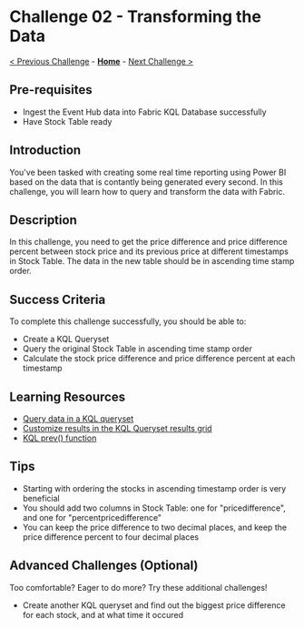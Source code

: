# Challenge 02 - Transforming the Data

[< Previous Challenge](./Challenge-01.md) - **[Home](../README.md)** - [Next Challenge >](./Challenge-03.md)


## Pre-requisites

* Ingest the Event Hub data into Fabric KQL Database successfully
* Have Stock Table ready

## Introduction

You've been tasked with creating some real time reporting using Power BI based on the data that is contantly being generated every second. In this challenge, you will learn how to query and transform the data with Fabric. 

## Description
In this challenge, you need to get the price difference and price difference percent between stock price and its previous price at different timestamps in Stock Table. The data in the new table should be in ascending time stamp order.


## Success Criteria

To complete this challenge successfully, you should be able to:
- Create a KQL Queryset
- Query the original Stock Table in ascending time stamp order
- Calculate the stock price difference and price difference percent at each timestamp

## Learning Resources

- [Query data in a KQL queryset](https://learn.microsoft.com/en-us/fabric/real-time-analytics/kusto-query-set)
- [Customize results in the KQL Queryset results grid](https://learn.microsoft.com/en-us/fabric/real-time-analytics/customize-results)
- [KQL prev() function](https://learn.microsoft.com/en-us/azure/data-explorer/kusto/query/prevfunction)


## Tips

- Starting with ordering the stocks in ascending timestamp order is very beneficial
- You should add two columns in Stock Table: one for "pricedifference", and one for "percentpricedifference"
- You can keep the price difference to two decimal places, and keep the price difference percent to four decimal places

## Advanced Challenges (Optional)

Too comfortable?  Eager to do more?  Try these additional challenges!

<!-- Group stocks by a certain grouping TDB-->
- Create another KQL queryset and find out the biggest price difference for each stock, and at what time it occured